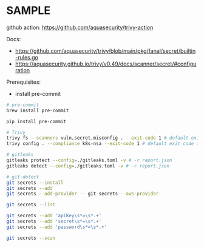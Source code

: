 # SAMPLE

github action:
<https://github.com/aquasecurity/trivy-action>

Docs:

- <https://github.com/aquasecurity/trivy/blob/main/pkg/fanal/secret/builtin-rules.go>
- <https://aquasecurity.github.io/trivy/v0.49/docs/scanner/secret/#configuration>

Prerequisites:

- install pre-commit

``` bash
# pre-commit
brew install pre-commit

pip install pre-commit

# Trivy
trivy fs --scanners vuln,secret,misconfig . --exit-code 1 # default exit code is 0
trivy config . --compliance k8s-nsa --exit-code 1 # default exit code is 0

# gitleaks
gitleaks protect --config=./gitleaks.toml -v # -r report.json
gitleaks detect --config=./gitleaks.toml -v # -r report.json

# git-detect
git secrets --install
git secrets --add
git secrets --add-provider -- git secrets --aws-provider

git secrets --list

git secrets --add 'apiKey\s*=\s*.+'
git secrets --add 'secret\s*=\s*.+'
git secrets --add 'password\s*=\s*.+'

git secrets --scan
```
